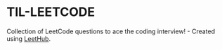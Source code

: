 # TIL-LEETCODE
Collection of LeetCode questions to ace the coding interview! - Created using [LeetHub](https://github.com/QasimWani/LeetHub).
